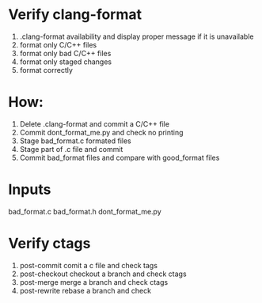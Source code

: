 # Verify clang-format
1. .clang-format availability and display proper message if it is unavailable
2. format only C/C++ files
3. format only bad C/C++ files
4. format only staged changes
5. format correctly


# How:
1. Delete .clang-format and commit a C/C++ file
2. Commit dont_format_me.py and check no printing
3. Stage bad_format.c formated files
4. Stage part of .c file and commit
5. Commit bad_format files and compare with good_format files

# Inputs
bad_format.c
bad_format.h
dont_format_me.py


# Verify ctags
1. post-commit
   comit a c file and check tags
2. post-checkout
   checkout a branch and check ctags
3. post-merge
   merge a branch and check ctags
4. post-rewrite
   rebase a branch and check
